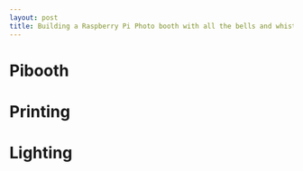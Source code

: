 ```yaml
---
layout: post
title: Building a Raspberry Pi Photo booth with all the bells and whistles
---
```



# Pibooth

# Printing

# Lighting
